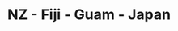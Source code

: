 ---
layout: posts
title: "NZ - Fiji - Guam - Japan"
permalink: /voyage_2023_grid/
header:
    overlay_color: "#85929E"
    overlay_image: /assets/website_banner.png
author_profile: true
entries_layout: grid
classes: wide
---